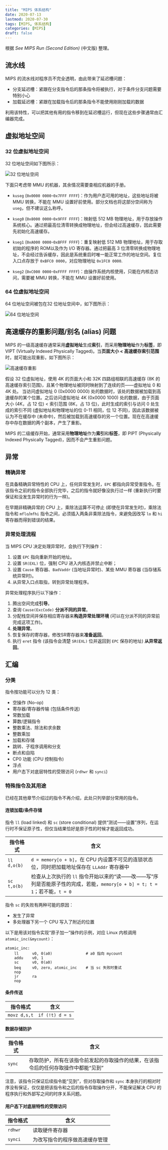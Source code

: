 ```yaml
---
title: "MIPS 体系结构"
date: 2020-07-13
lastmod: 2020-07-30
tags: [MIPS, 体系结构]
categories: [MIPS]
draft: false
---
```


根据 *See MIPS Run (Second Edition)* (中文版) 整理。

<!--more-->

## 流水线

MIPS 的流水线对程序员不完全透明，由此带来了延迟槽问题：

- 分支延迟槽：紧跟在分支指令后的那条指令将被执行，对于条件分支问题需要特别小心
- 加载延迟槽：紧跟在加载指令后的那条指令不能使用刚刚加载的数据

利用该特性，可以把其他有用的指令移到在延迟槽运行，但现在这些步骤通常由汇编器完成。

## 虚拟地址空间

### 32 位虚拟地址空间

32 位地址空间如下图所示：

![32 位地址空间](/images/mips/address_space_32.png)

下面只考虑带 MMU 的机器，其余情况需要查相应机器的手册。

- `kuseg` (`0x0000 0000`-`0x7FFF FFFF`)：作为用户态可用的地址，这些地址将被 MMU 转换，不能在 MMU 设置好前使用。部分文档也将这部分空间称为 `useg`，但不建议这么称呼。

- `kseg0` (`0x8000 0000`-`0x9FFF FFFF`)：映射低 512 MB 物理地址，用于存放操作系统核心。通过把最高位清零转换成物理地址，但会经过高速缓存，因此需要先初始化高速缓存。

- `kseg1` (`0xA000 0000`-`0xBFFF FFFF`)：重复映射低 512 MB 物理地址，用于存取初始的程序的 ROM以及作为 I/O 寄存器。通过把最高 3 位清零转换成物理地址，不会经过告诉缓存，因此是系统重启时唯一能正常工作的地址空间。复位入口点存放于 `0xBFC0 0000`，对应物理地址 `0x1FC0 0000`.

- `kseg2` (`0xC000 0000`-`0xFFFF FFFF`)：由操作系统内核使用，只能在内核态访问，需要被 MMU 转换，不能在 MMU 设置好前使用。

### 64 位虚拟地址空间

64 位地址空间被包在32 位地址空间中，如下图所示：

![64 位地址空间](/images/mips/address_space_64.png)

## 高速缓存的重影问题/别名 (alias) 问题

MIPS 的一级高速缓存通常采用**虚拟地址**生成**索引**，而采用**物理地址**作为**标签**，即 VIPT (Virtually Indexed Physically Tagged)。当**页面大小 $<$ 高速缓存索引范围**时，就可能出现重影，如下图所示：

![高速缓存重影](/images/cache_alias.png)

假设 32 位虚拟地址，使用 4K 的页面大小和 32K 四路组相联的高速缓存 (8K 的高速缓存索引范围)，且某个物理地址被同时映射到了连续的页——虚拟地址 0 和 4K 处。
当访问虚拟地址 0 (0x0000 0000) 处的数据时，该处的数据被加载到高速缓存的某个位置。之后访问虚拟地址 4K (0x0000 1000) 处的数据，由于页面大小 (4K，占 12 位) $<$ 索引范围 (8K，占 13 位)，此时生成的索引与访问 0 处生成的索引不同 (虚拟地址和物理地址的位 0-11 相同，位 12 不同)，因此该数据被认为不在缓存中 (未命中)，然后被加载到高速缓存的另一个位置。现在在高速缓存中存在数据的两个副本，产生了重影。

MIPS 的二级缓存开始，通常采用**物理地址**作为**索引**和**标签**，即 PIPT (Physically Indexed Physically Tagged)，因而不会产生重影问题。

## 异常

### 精确异常

在具备精确异常特性的 CPU 上，任何异常发生时，`EPC` 都指向异常受害指令。在该指令之前的指令全部执行完毕，之后的指令就好像没执行过一样 (重新执行时要保证和没发生异常时的行为一样)。

在早期非精确异常的 CPU 上，乘除法运算不可停止 (即使在异常发生时)，乘除法指令和 `mflo`/`mfhi` 指令之间，必须插入两条非乘除法指令，来避免因改写 `lo` 和 `hi` 寄存器而得到错误的结果。

### 异常处理流程

当 MIPS CPU 决定处理异常时，会执行下列操作：

1. 设置 `EPC` 指向重新开始的地址。
2. 设置 `SR(EXL)` 位，强制 CPU 进入内核态并禁止中断；
3. 设置 `Cause` 寄存器、`BadVaddr` (当地址异常时)、某些 MMU 寄存器 (当存储系统异常时)。
4. 从异常入口点取指，转到异常处理程序。

异常处理程序执行以下操作：

1. 腾出空间完成**引导**。
2. 查询 `Cause(ExcCode)` **分派不同的异常**。
3. 分配栈空间并保存相应寄存器来**构造异常处理环境** (可以在分派不同的异常前完成这项工作)。
4. **处理异常**。
5. 恢复保存的寄存器，修改SR寄存器来**准备返回**。
6. 执行 `eret` 指令 (该指令会清楚 `SR(EXL)` 位并返回到 `EPC` 保存的地址) **从异常返回**。

## 汇编

### 分类

指令按功能可以分为 12 类：

- 空操作 (No-op)
- 寄存器/寄存器传输 (包括条件传送)
- 常数加载
- 算数/逻辑指令
- 整数乘法、除法和求余数
- 整数乘加
- 加载和存储
- 跳转、子程序调用和分支
- 断点和自陷
- CP0 功能 (CPU 控制指令)
- 浮点
- 用户态下对底层特性的受限访问 (`rdhwr` 和 `synci`)

### 特殊指令及其用途

已经在其他章节介绍过的指令不再介绍，此处只列举部分常用的指令。

#### 连锁加载/条件存储

指令 `ll` (load linked) 和 `sc` (store conditional) 提供“测试——设置”序列，在运行时不保证原子性，但仅当结果恰好是原子性的时候才能返回成功。

| 指令格式 | 含义 |
| --- | --- |
| `ll d,o(b)` | `d = memory[o + b]`，在 CPU 内设置不可见的连锁状态位，同时把加载地址保存在 `LLAddr` 寄存器中 |
| `sc t,o(b)` | 检查从上次执行的 `ll` 指令开始以来的“读——改——写”序列是否能原子性的完成，若能，`memory[o + b] = t; t = 1`；若不能，`t = 0` |

指令 `sc` 的失败有两种可能的原因：

- 发生了异常
- 多处理器下另一个 CPU 写入了附近的位置

以下是用该对指令实现“原子加一”操作的示例，对应 Linux 内核调用 `atomic_inc(&mycount)`：

    atomic_inc:
        ll      v0, 0(a0)               # a0 指向 mycount
        addu    v0, 1
        sc      v0, 0(a0)
        beq     v0, zero, atomic_inc    # 当 sc 失败时重试
        nop
        jr      ra
        nop

#### 条件传送

| 指令格式 | 含义 |
| --- | --- |
| `movz d,s,t` | `if (!t) d = s` |

#### 数据存储防护

| 指令格式 | 含义 |
| --- | --- |
| `sync` | 存取防护，所有在该指令前发起的存取操作的结果，在该指令后的任何存取操作中都能“见到” |

注意，该指令只保证后续指令能“见到”，但对存取操作和 `sync` 本身执行的相对时序没有保证，仅仅是把该指令和之后的指令存取操作分开，不能保证解决 CPU 的程序执行和外部写之间的时序关系问题。

#### 用户态下对底层特性的受限访问

| 指令格式 | 含义 |
| --- | --- |
| `rdhwr` | 读取硬件寄存器 |
| `synci` | 为改写指令的程序做高速缓存管理 |
